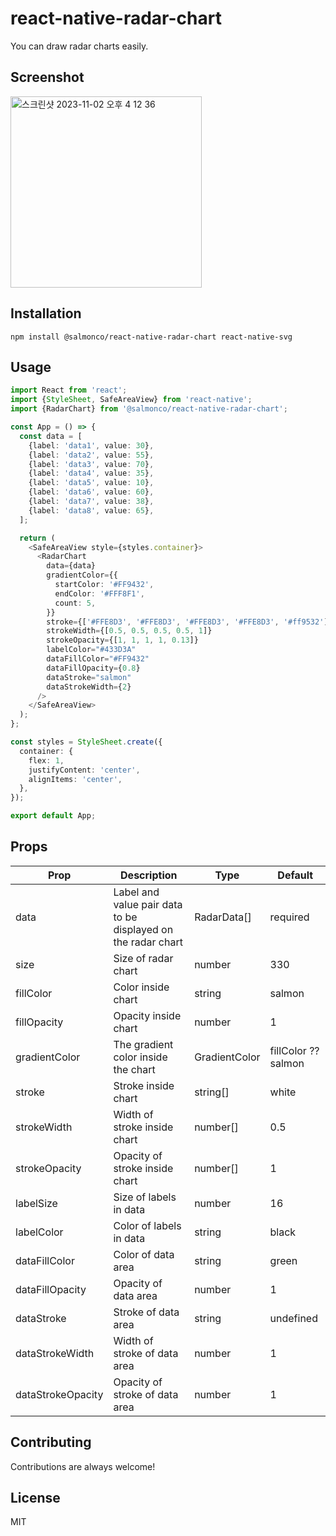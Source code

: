 # react-native-radar-chart

You can draw radar charts easily.

## Screenshot

<img width="306" alt="스크린샷 2023-11-02 오후 4 12 36" src="https://github.com/SWM-GGS/Brain-Vitamin-Frontend-Patient/assets/86469788/8db76863-8afa-43bf-aeb3-01ace8eac785">

## Installation

```
npm install @salmonco/react-native-radar-chart react-native-svg
```

## Usage

```typescript
import React from 'react';
import {StyleSheet, SafeAreaView} from 'react-native';
import {RadarChart} from '@salmonco/react-native-radar-chart';

const App = () => {
  const data = [
    {label: 'data1', value: 30},
    {label: 'data2', value: 55},
    {label: 'data3', value: 70},
    {label: 'data4', value: 35},
    {label: 'data5', value: 10},
    {label: 'data6', value: 60},
    {label: 'data7', value: 38},
    {label: 'data8', value: 65},
  ];

  return (
    <SafeAreaView style={styles.container}>
      <RadarChart
        data={data}
        gradientColor={{
          startColor: '#FF9432',
          endColor: '#FFF8F1',
          count: 5,
        }}
        stroke={['#FFE8D3', '#FFE8D3', '#FFE8D3', '#FFE8D3', '#ff9532']}
        strokeWidth={[0.5, 0.5, 0.5, 0.5, 1]}
        strokeOpacity={[1, 1, 1, 1, 0.13]}
        labelColor="#433D3A"
        dataFillColor="#FF9432"
        dataFillOpacity={0.8}
        dataStroke="salmon"
        dataStrokeWidth={2}
      />
    </SafeAreaView>
  );
};

const styles = StyleSheet.create({
  container: {
    flex: 1,
    justifyContent: 'center',
    alignItems: 'center',
  },
});

export default App;
```

## Props

| Prop              | Description                                                  | Type          | Default             |
| ----------------- | ------------------------------------------------------------ | ------------- | ------------------- |
| data              | Label and value pair data to be displayed on the radar chart | RadarData[]   | required            |
| size              | Size of radar chart                                          | number        | 330                 |
| fillColor         | Color inside chart                                           | string        | salmon              |
| fillOpacity       | Opacity inside chart                                         | number        | 1                   |
| gradientColor     | The gradient color inside the chart                          | GradientColor | fillColor ?? salmon |
| stroke            | Stroke inside chart                                          | string[]      | white               |
| strokeWidth       | Width of stroke inside chart                                 | number[]      | 0.5                 |
| strokeOpacity     | Opacity of stroke inside chart                               | number[]      | 1                   |
| labelSize         | Size of labels in data                                       | number        | 16                  |
| labelColor        | Color of labels in data                                      | string        | black               |
| dataFillColor     | Color of data area                                           | string        | green               |
| dataFillOpacity   | Opacity of data area                                         | number        | 1                   |
| dataStroke        | Stroke of data area                                          | string        | undefined           |
| dataStrokeWidth   | Width of stroke of data area                                 | number        | 1                   |
| dataStrokeOpacity | Opacity of stroke of data area                               | number        | 1                   |

## Contributing

Contributions are always welcome!

## License

MIT

